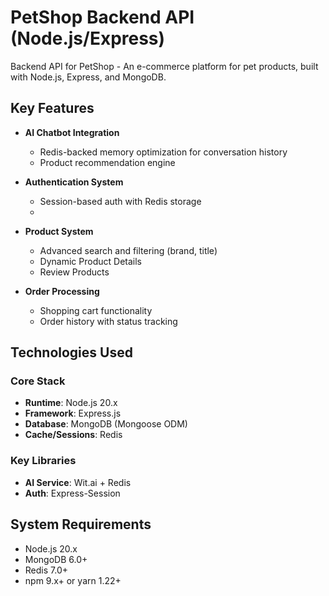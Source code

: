 # PetShop Backend API (Node.js/Express)

Backend API for PetShop - An e-commerce platform for pet products, built with Node.js, Express, and MongoDB.

## Key Features

- **AI Chatbot Integration**  
  - Redis-backed memory optimization for conversation history  
  - Product recommendation engine  

- **Authentication System**  
  - Session-based auth with Redis storage
  - 
- **Product System**  
  - Advanced search and filtering (brand, title)  
  - Dynamic Product Details
  - Review Products  

- **Order Processing**  
  - Shopping cart functionality  
  - Order history with status tracking  

## Technologies Used

### Core Stack
- **Runtime**: Node.js 20.x  
- **Framework**: Express.js  
- **Database**: MongoDB (Mongoose ODM)  
- **Cache/Sessions**: Redis  

### Key Libraries
- **AI Service**: Wit.ai + Redis 
- **Auth**: Express-Session   

## System Requirements

- Node.js 20.x  
- MongoDB 6.0+  
- Redis 7.0+  
- npm 9.x+ or yarn 1.22+  


